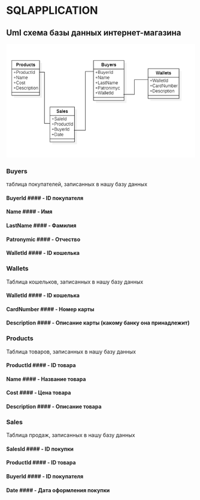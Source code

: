 # SQLAPPLICATION
## Uml схема базы данных интернет-магазина
![alt text](https://github.com/STaRiCHDED/SQLAPPLICATION/blob/main/image.png?raw=true)
### Buyers
таблица покупателей, записанных в нашу базу данных
#### BuyerId #### - ID покупателя
#### Name #### - Имя
#### LastName #### - Фамилия
#### Patronymic #### - Отчество
#### WalletId #### - ID кошелька
### Wallets
Таблица кошельков, записанных в нашу базу данных
#### WalletId #### - ID кошелька
#### CardNumber #### - Номер карты
#### Description #### - Описание карты (какому банку она принадлежит)
### Products
Таблица товаров, записанных в нашу базу данных
#### ProductId #### - ID товара
#### Name #### - Название товара
#### Cost #### - Цена товара
#### Description #### - Описание товара
###  Sales
Таблица продаж, записанных в нашу базу данных
#### SalesId #### - ID покупки
#### ProductId #### - ID товара
#### BuyerId #### - ID покупателя
#### Date #### - Дата оформления покупки
